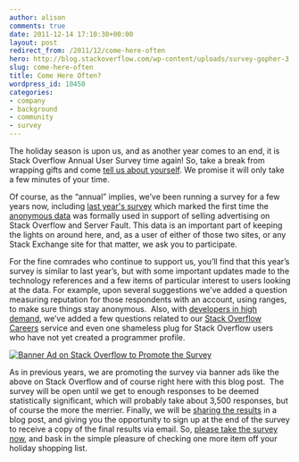 ```yaml
---
author: alison
comments: true
date: 2011-12-14 17:10:30+00:00
layout: post
redirect_from: /2011/12/come-here-often
hero: http://blog.stackoverflow.com/wp-content/uploads/survey-gopher-3.jpg
slug: come-here-often
title: Come Here Often?
wordpress_id: 10450
categories:
- company
- background
- community
- survey
---
```


The holiday season is upon us, and as another year comes to an end, it is Stack Overflow Annual User Survey time again! So, take a break from wrapping gifts and come [tell us about yourself](https://www.surveymonkey.com/s/GQGJWSS). We promise it will only take a few minutes of your time.

Of course, as the “annual” implies, we’ve been running a survey for a few years now, including [last year's survey](http://blog.stackoverflow.com/2010/12/stack-overflow-annual-survey/) which marked the first time the [anonymous data](http://blog.stackoverflow.com/2011/01/survey-says/) was formally used in support of selling advertising on Stack Overflow and Server Fault. This data is an important part of keeping the lights on around here, and, as a user of either of those two sites, or any Stack Exchange site for that matter, we ask you to participate.

For the fine comrades who continue to support us, you’ll find that this year’s survey is similar to last year’s, but with some important updates made to the technology references and a few items of particular interest to users looking at the data. For example, upon several suggestions we’ve added a question measuring reputation for those respondents with an account, using ranges, to make sure things stay anonymous.  Also, with [developers in high demand](http://careers.stackoverflow.com/jobs), we’ve added a few questions related to our [Stack Overflow Careers](http://careers.stackoverflow.com/) service and even one shameless plug for Stack Overflow users who have not yet created a programmer profile.

[![Banner Ad on Stack Overflow to Promote the Survey](http://blog.stackoverflow.com/wp-content/uploads/survey-gopher-3.jpg)](http://blog.stackoverflow.com/2011/12/come-here-often/survey-gopher-3/)

As in previous years, we are promoting the survey via banner ads like the above on Stack Overflow and of course right here with this blog post.  The survey will be open until we get to enough responses to be deemed statistically significant, which will probably take about 3,500 responses, but of course the more the merrier. Finally, we will be [sharing the results](http://blog.stackoverflow.com/2011/01/survey-says/) in a blog post, and giving you the opportunity to sign up at the end of the survey to receive a copy of the final results via email. So, [please take the survey now](https://www.surveymonkey.com/s/GQGJWSS), and bask in the simple pleasure of checking one more item off your holiday shopping list.
